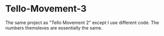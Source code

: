 # Tello-Movement-3
The same project as "Tello Movement 2" except I use different code. The numbers themsleves are essentially the same.
